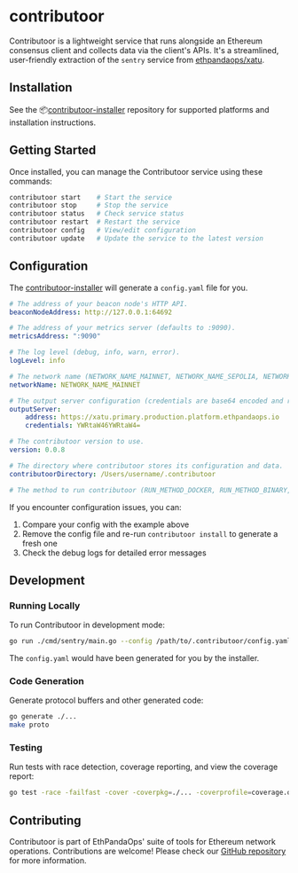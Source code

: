 # contributoor

Contributoor is a lightweight service that runs alongside an Ethereum consensus client and collects data via the client's APIs. It's a streamlined, user-friendly extraction of the `sentry` service from [ethpandaops/xatu](https://github.com/ethpandaops/xatu).

## Installation

See the 📦[contributoor-installer](https://github.com/ethpandaops/contributoor-installer) repository for supported platforms and installation instructions.

## Getting Started

Once installed, you can manage the Contributoor service using these commands:

```bash
contributoor start    # Start the service
contributoor stop     # Stop the service
contributoor status   # Check service status
contributoor restart  # Restart the service
contributoor config   # View/edit configuration
contributoor update   # Update the service to the latest version
```

## Configuration

The [contributoor-installer](https://github.com/ethpandaops/contributoor-installer) will generate a `config.yaml` file for you.

```yaml
# The address of your beacon node's HTTP API.
beaconNodeAddress: http://127.0.0.1:64692

# The address of your metrics server (defaults to :9090).
metricsAddress: ":9090"

# The log level (debug, info, warn, error).
logLevel: info

# The network name (NETWORK_NAME_MAINNET, NETWORK_NAME_SEPOLIA, NETWORK_NAME_HOLESKY).
networkName: NETWORK_NAME_MAINNET

# The output server configuration (credentials are base64 encoded and required if a pandaops server is used).
outputServer:
    address: https://xatu.primary.production.platform.ethpandaops.io
    credentials: YWRtaW46YWRtaW4=

# The contributoor version to use.
version: 0.0.8

# The directory where contributoor stores its configuration and data.
contributoorDirectory: /Users/username/.contributoor

# The method to run contributoor (RUN_METHOD_DOCKER, RUN_METHOD_BINARY, RUN_METHOD_SYSTEMD).
```

If you encounter configuration issues, you can:

1. Compare your config with the example above
2. Remove the config file and re-run `contributoor install` to generate a fresh one
3. Check the debug logs for detailed error messages

## Development

### Running Locally

To run Contributoor in development mode:

```bash
go run ./cmd/sentry/main.go --config /path/to/.contributoor/config.yaml --debug true
```

The `config.yaml` would have been generated for you by the installer.

### Code Generation

Generate protocol buffers and other generated code:

```bash
go generate ./...
make proto
```

### Testing

Run tests with race detection, coverage reporting, and view the coverage report:

```bash
go test -race -failfast -cover -coverpkg=./... -coverprofile=coverage.out ./... && go tool cover -html=coverage.out
```

## Contributing

Contributoor is part of EthPandaOps' suite of tools for Ethereum network operations. Contributions are welcome! Please check our [GitHub repository](https://github.com/ethpandaops) for more information.

